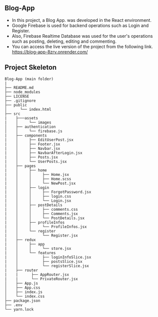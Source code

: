 ## Blog-App

* In this project, a Blog App. was developed in the React environment.
* Google Firebase is used for backend operations such as Login and Register.
* Also, Firebase Realtime Database was used for the user's operations such as posting, deleting, editing and commenting.
* You can access the live version of the project from the following link.
  https://blog-app-8zrv.onrender.com/

## Project Skeleton

```
Blog-App (main folder)
|
├── README.md 
├── node_modules
├── LICENSE
├── .gitignore
├── public
│      └── index.html
├── src
|    ├───assets
|    │     └── images
│    ├── authentication
│    │     └── firebase.js
|    ├── components
|    │     ├── EditUserPost.jsx
|    │     ├── Footer.jsx
|    │     ├── Navbar.jsx
|    │     ├── NavbarAfterLogin.jsx
|    │     ├── Posts.jsx
|    │     └── UserPosts.jsx
|    ├── pages
|    │     ├── home
|    │     │     ├── Home.jsx
|    │     │     ├── Home.scss
|    │     │     └── NewPost.jsx
|    │     ├── login
|    │     │     ├── ForgotPassword.jsx
|    │     │     ├── login.css
|    │     │     └── Login.jsx
|    │     ├── postDetails
|    │     │     ├── comments.css
|    │     │     ├── Comments.jsx
|    │     │     └── PostDetails.jsx
|    │     ├── profileInfos
|    │     │     └── ProfileInfos.jsx
|    │     └── register
|    │           └── Register.jsx
|    ├── redux
|    │     ├── app
|    │     │     └── store.jsx
|    │     └── features
|    │           ├── loginInfoSlice.jsx
|    │           ├── postsSlice.jsx
|    │           └── registerSlice.jsx
|    ├── router
|    |      ├── AppRouter.jsx
|    |      └── PrivateRouter.jsx
│    ├── App.js
│    ├── App.css
│    ├── index.js
│    └── index.css
├── package.json
├── .env
└── yarn.lock
```